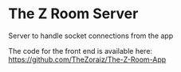# The Z Room Server

Server to handle socket connections from the app

The code for the front end is available here: https://github.com/TheZoraiz/The-Z-Room-App
